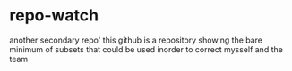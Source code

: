 
# repo-watch
another secondary repo'
this github is  a repository showing the bare minimum  of subsets that could be used inorder to correct mysself and the team
	


